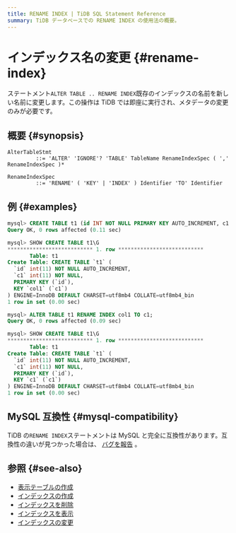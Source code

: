 ```yaml
---
title: RENAME INDEX | TiDB SQL Statement Reference
summary: TiDB データベースでの RENAME INDEX の使用法の概要。
---
```


# インデックス名の変更 {#rename-index}

ステートメント`ALTER TABLE .. RENAME INDEX`既存のインデックスの名前を新しい名前に変更します。この操作は TiDB では即座に実行され、メタデータの変更のみが必要です。

## 概要 {#synopsis}

```ebnf+diagram
AlterTableStmt
         ::= 'ALTER' 'IGNORE'? 'TABLE' TableName RenameIndexSpec ( ',' RenameIndexSpec )*

RenameIndexSpec
         ::= 'RENAME' ( 'KEY' | 'INDEX' ) Identifier 'TO' Identifier
```

## 例 {#examples}

```sql
mysql> CREATE TABLE t1 (id INT NOT NULL PRIMARY KEY AUTO_INCREMENT, c1 INT NOT NULL, INDEX col1 (c1));
Query OK, 0 rows affected (0.11 sec)

mysql> SHOW CREATE TABLE t1\G
*************************** 1. row ***************************
       Table: t1
Create Table: CREATE TABLE `t1` (
  `id` int(11) NOT NULL AUTO_INCREMENT,
  `c1` int(11) NOT NULL,
  PRIMARY KEY (`id`),
  KEY `col1` (`c1`)
) ENGINE=InnoDB DEFAULT CHARSET=utf8mb4 COLLATE=utf8mb4_bin
1 row in set (0.00 sec)

mysql> ALTER TABLE t1 RENAME INDEX col1 TO c1;
Query OK, 0 rows affected (0.09 sec)

mysql> SHOW CREATE TABLE t1\G
*************************** 1. row ***************************
       Table: t1
Create Table: CREATE TABLE `t1` (
  `id` int(11) NOT NULL AUTO_INCREMENT,
  `c1` int(11) NOT NULL,
  PRIMARY KEY (`id`),
  KEY `c1` (`c1`)
) ENGINE=InnoDB DEFAULT CHARSET=utf8mb4 COLLATE=utf8mb4_bin
1 row in set (0.00 sec)
```

## MySQL 互換性 {#mysql-compatibility}

TiDB の`RENAME INDEX`ステートメントは MySQL と完全に互換性があります。互換性の違いが見つかった場合は、 [バグを報告](https://docs.pingcap.com/tidb/stable/support) 。

## 参照 {#see-also}

-   [表示テーブルの作成](/sql-statements/sql-statement-show-create-table.md)
-   [インデックスの作成](/sql-statements/sql-statement-create-index.md)
-   [インデックスを削除](/sql-statements/sql-statement-drop-index.md)
-   [インデックスを表示](/sql-statements/sql-statement-show-indexes.md)
-   [インデックスの変更](/sql-statements/sql-statement-alter-index.md)
